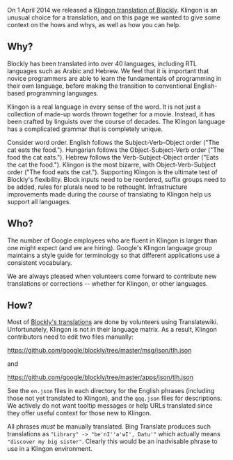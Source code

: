 On 1 April 2014 we released a
[Klingon translation of Blockly](https://blockly-demo.appspot.com/static/apps/code/index.html?lang=tlh#ortpyd).
Klingon is an unusual choice for a translation, and on this page we wanted to
give some context on the hows and whys, as well as how you can help.

## Why?

Blockly has been translated into over 40 languages, including RTL languages such
as Arabic and Hebrew.  We feel that it is important that novice programmers are
able to learn the fundamentals of programming in their own language, before
making the transition to conventional English-based programming languages.

Klingon is a real language in every sense of the word.  It is not just a
collection of made-up words thrown together for a movie.  Instead, it has been
crafted by linguists over the course of decades.  The Klingon language has a
complicated grammar that is completely unique.

Consider word order.  English follows the Subject-Verb-Object order ("The cat
eats the food.").  Hungarian follows the Object-Subject-Verb order ("The food
the cat eats.").  Hebrew follows the Verb-Subject-Object order ("Eats the cat
the food.").  Klingon is the most bizarre, with Object-Verb-Subject order ("The
food eats the cat."). Supporting Klingon is the ultimate test of Blockly's
flexibility.  Block inputs need to be reordered, suffix groups need to be added,
rules for plurals need to be rethought.  Infrastructure improvements made during
the course of translating to Klingon help us support all languages.

## Who?

The number of Google employees who are fluent in Klingon is larger than one
might expect (and we are hiring).  Google's Klingon language group maintains
a style guide for terminology so that different applications use a consistent
vocabulary.

We are always pleased when volunteers come forward to contribute new
translations or corrections -- whether for Klingon, or other languages.

## How?

Most of [Blockly's translations](Translation) are done by volunteers using
Translatewiki.  Unfortunately, Klingon is not in their language matrix.
As a result, Klingon contributors need to edit two files manually:

https://github.com/google/blockly/tree/master/msg/json/tlh.json

and

https://github.com/google/blockly/tree/master/apps/json/tlh.json

See the ` en.json ` files in each directory for the English phrases (including
those not yet translated to Klingon), and the ` qqq.json ` files for descriptions.
We actively do not want tooltip messages or help URLs translated since they
offer useful context for those new to Klingon.

All phrases _must_ be manually translated.  Bing Translate produces such
translations as ` "Library" -> "be'nI''a'wI', Datu'" ` which actually means
` "discover my big sister" `.
Clearly this would be an inadvisable phrase to use in a Klingon environment.
